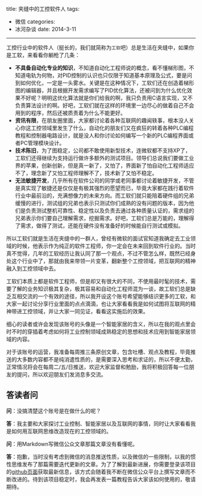 ﻿title: 夹缝中的工控软件人
tags:
- 微信
categories:
- 冰河杂谈
date: 2014-3-11
---
工控行业中的软件人（挺长的，我们就简称为`工软`吧）总是生活在夹缝中，如果你是工软，来看看你躺枪了几条：

* **不具备自动化专业的知识**，不知道自动化工程师说的概念，看不懂梯形图，不知道电轨为何物，对PID控制的认识也只仅限于知道基本原理及公式，要是问到如何优化，一定是一头雾水。关键是在这种情况下，工软们还在创造着梯形图的编辑器，并且根据开发需求编写了PID优化算法，还被问到为什么优化效果不好呢？明明这优化算法就是你们给我的啊，我只负责用C语言实现，又不负责算法设计的啊。好吧，工软们就在这样的环境里一边尽心的做着自己不会用到的程序，然后还被质责着为什么不能更好。
* **资讯有限**，在朋友圈里面，大家都讨论着各种互联网的趣闻轶事，根本没人关心你这工控领域里发生了什么，自动化的朋友们又在疯狂的转着各种PLC编程教程和控制器电路设计，就是没人和你讨论如何编写一个新的PLC编程界面或者PC管理模块设计。
* **技术陈旧**，为了图稳定，公司都不敢使用新型技术，连微软都不支持XP了，工软们还得继续为支持运行做许多额外的测试项目。领导们总说我们要做工业界的苹果，创新创新，但是真一新了，又怕了，界面新了怕自动化工程师适应不了，理念新了又怕工程师理解不了，技术新了又怕不稳定。
* **无法敏捷开发**，几乎所有在软件公司的同学或老同事都讨论着敏捷开发，不管是真实现了敏捷还是仅仅是有极其强烈的愿望而已，毕竟大家都在践行着软件行业中最前沿的，充满想像力的未来方向。而工软们就只能陪着硬件组的兄弟缓慢的进行，测试组的兄弟也表示只测试你们成熟的没有问题的版本，因为他们是负责测试整机可靠性、稳定性以及负责去通过各种质量认证的，需求组的兄弟表示你们要自己理解需求，挖掘需求。好吧，工软们总是万能的，理解得了需求，做得了测试，还能在硬件没有准备好的时候能自行测试或模拟。

所以工软们就是生活在夹缝中的一群人，曾经有微软的面试官知道我确定去工业领域的时候，他表示作为纯正的软件工程师，你一定会在未来回到软件行业的。当时真不觉得，几年的工软经历让我认同了那一个观点，不过不管怎么样，既然已经身处这个行业中了，那就由我来带领一片变革，翻新整个工控领域，把互联网的精神融入到工控领域中去。

工软们本质上都是软件工程师，但是却又有很大的不同，不使用最时髦的技术，需要了解的业务知识极其复杂，极其容易和自动化工程师混为一谈，故工软们总是缺乏互相交流的一个有效的途径，所以我开设这个账号希望能够结识更多的工软，和大家一起讨论分享行业里面的点点滴滴，也让大家看看我是如何试图将互联网的精神带进工控领域，并让大家一同见证，看看这实施后的效果。

细心的读者或许会发现该账号的头像是一个智能家居的含义，所以在我的观点里会时不时的穿插着考虑如何将工业控制领域成熟稳定的思想和技术应用到智能家居领域的内容。

对于该账号的运营，我准备每周推三条原创文章，包含吐槽、观点及教程，毕竟推送的大多数内容都不是纯消遣性质的，是需要深入思考和求证的，所以不便太勤，正常情况将会在每周二/五/日推送，欢迎大家监督和勉励，我将积极回答每一位朋友的提问，所以欢迎朋友们发消息多交流。

## 答读者问
**问**：没搞清楚这个账号是在做什么的呢？

**答**：我主要和大家探讨工业控制、智能家居以及互联网的事情，同时让大家看看我是如何用互联网思维改造现在的工控领域的。

**问**：用Markdown写微信公众文章那篇文章没有看懂呢。

**答**：抱歉，当时没有考虑到微信的消息推送性质，以及微信的一些限制，以我的惯性思维发布了那篇需要迭代更新的文章。为了了解到最新进展，你需要登录该项目的[github页面](https://github.com/wizicer/wx-article-starter)获取最新信息，该方式会随着我不断在微信公众平台上撰写文章而不断改进的。待到该项目稳定时，我会再发表一篇教程告诉大家该如何使用的，敬请期待。
